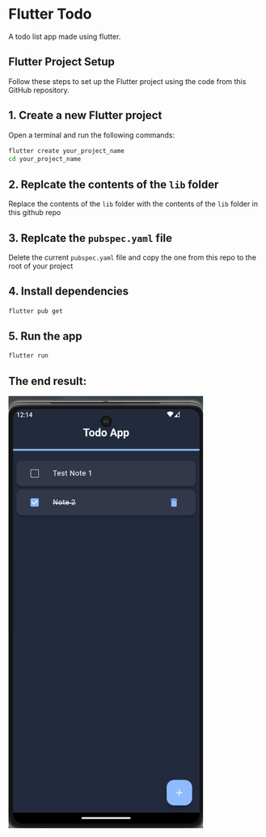 # Flutter Todo
A todo list app made using flutter.

## Flutter Project Setup

Follow these steps to set up the Flutter project using the code from this GitHub repository.

## 1. Create a new Flutter project

Open a terminal and run the following commands:

```bash
flutter create your_project_name
cd your_project_name
```

## 2. Replcate the contents of the `lib` folder
Replace the contents of the `lib` folder with the contents of the `lib` folder in this github repo

## 3. Replcate the `pubspec.yaml` file
Delete the current `pubspec.yaml` file and copy the one from this repo to the root of your project

## 4. Install dependencies

```bash
flutter pub get
```

## 5. Run the app

```bash
flutter run
```

## The end result:
![Output Image](output.png)
